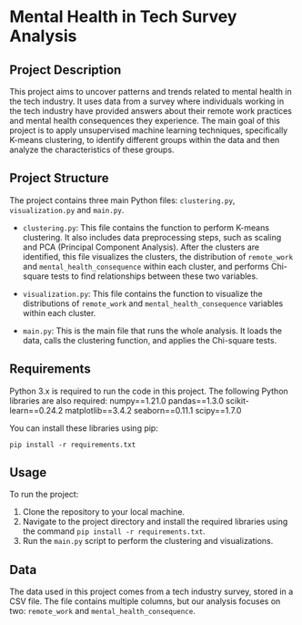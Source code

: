 # Mental Health in Tech Survey Analysis

## Project Description

This project aims to uncover patterns and trends related to mental health in the tech industry. It uses data from a survey where individuals working in the tech industry have provided answers about their remote work practices and mental health consequences they experience. The main goal of this project is to apply unsupervised machine learning techniques, specifically K-means clustering, to identify different groups within the data and then analyze the characteristics of these groups. 

## Project Structure

The project contains three main Python files: `clustering.py`, `visualization.py` and `main.py`.

- `clustering.py`: This file contains the function to perform K-means clustering. It also includes data preprocessing steps, such as scaling and PCA (Principal Component Analysis). After the clusters are identified, this file visualizes the clusters, the distribution of `remote_work` and `mental_health_consequence` within each cluster, and performs Chi-square tests to find relationships between these two variables.

- `visualization.py`: This file contains the function to visualize the distributions of `remote_work` and `mental_health_consequence` variables within each cluster.

- `main.py`: This is the main file that runs the whole analysis. It loads the data, calls the clustering function, and applies the Chi-square tests. 

## Requirements

Python 3.x is required to run the code in this project. The following Python libraries are also required:
numpy==1.21.0
pandas==1.3.0
scikit-learn==0.24.2
matplotlib==3.4.2
seaborn==0.11.1
scipy==1.7.0


You can install these libraries using pip:

```
pip install -r requirements.txt
```

## Usage

To run the project:

1. Clone the repository to your local machine.
2. Navigate to the project directory and install the required libraries using the command `pip install -r requirements.txt`.
3. Run the `main.py` script to perform the clustering and visualizations.

## Data

The data used in this project comes from a tech industry survey, stored in a CSV file. The file contains multiple columns, but our analysis focuses on two: `remote_work` and `mental_health_consequence`.


